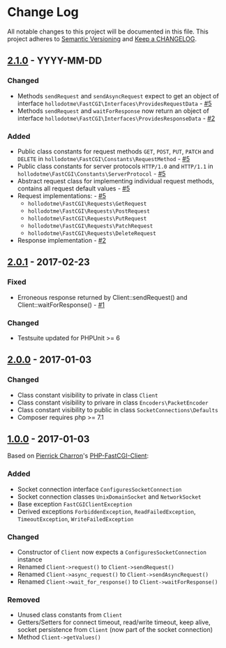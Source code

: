 # Change Log

All notable changes to this project will be documented in this file.
This project adheres to [Semantic Versioning](http://semver.org/) and [Keep a CHANGELOG](http://keepachangelog.com).

## [2.1.0] - YYYY-MM-DD

### Changed

* Methods `sendRequest` and `sendAsyncRequest` expect to get an object of interface `hollodotme\FastCGI\Interfaces\ProvidesRequestData` - [#5]
* Methods `sendRequest` and `waitForResponse` now return an object of interface `hollodotme\FastCGI\Interfaces\ProvidesResponseData` - [#2]

### Added

* Public class constants for request methods `GET`, `POST`, `PUT`, `PATCH` and `DELETE` in `hollodotme\FastCGI\Constants\RequestMethod` - [#5]
* Public class constants for server protocols `HTTP/1.0` and `HTTP/1.1` in `hollodotme\FastCGI\Constants\ServerProtocol` - [#5]
* Abstract request class for implementing individual request methods, contains all request default values - [#5]
* Request implementations: - [#5]
  * `hollodotme\FastCGI\Requests\GetRequest`
  * `hollodotme\FastCGI\Requests\PostRequest`
  * `hollodotme\FastCGI\Requests\PutRequest`
  * `hollodotme\FastCGI\Requests\PatchRequest`
  * `hollodotme\FastCGI\Requests\DeleteRequest`
* Response implementation - [#2]

## [2.0.1] - 2017-02-23
   
### Fixed
   
- Erroneous response returned by Client::sendRequest() and Client::waitForResponse() - [#1]
   
### Changed
   
- Testsuite updated for PHPUnit >= 6

## [2.0.0] - 2017-01-03

### Changed

 * Class constant visibility to private in class `Client`
 * Class constant visibility to privare in class `Encoders\PacketEncoder`
 * Class constant visibility to public in class `SocketConnections\Defaults`
 * Composer requires php >= 7.1
 

## [1.0.0] - 2017-01-03

Based on [Pierrick Charron](https://github.com/adoy)'s [PHP-FastCGI-Client](https://github.com/adoy/PHP-FastCGI-Client/):

### Added 

 * Socket connection interface `ConfiguresSocketConnection`
 * Socket connection classes `UnixDomainSocket` and `NetworkSocket`
 * Base exception `FastCGIClientException`
 * Derived exceptions `ForbiddenException`, `ReadFailedException`, `TimeoutException`, `WriteFailedException`
 
### Changed

 * Constructor of `Client` now expects a `ConfiguresSocketConnection` instance
 * Renamed `Client->request()` to `Client->sendRequest()`
 * Renamed `Client->async_request()` to `Client->sendAsyncRequest()`
 * Renamed `Client->wait_for_response()` to `Client->waitForResponse()`
 
### Removed

 * Unused class constants from `Client`
 * Getters/Setters for connect timeout, read/write timeout, keep alive, socket persistence from `Client` (now part of the socket connection)
 * Method `Client->getValues()`

[2.1.0]: https://github.com/hollodotme/fast-cgi-client/compare/v2.0.1...v2.1.0
[2.0.1]: https://github.com/hollodotme/fast-cgi-client/compare/v2.0.0...v2.0.1
[2.0.0]: https://github.com/hollodotme/fast-cgi-client/compare/v1.0.0...v2.0.0
[1.0.0]: https://github.com/hollodotme/fast-cgi-client/tree/v1.0.0

[#1]: https://github.com/hollodotme/fast-cgi-client/issues/1
[#2]: https://github.com/hollodotme/fast-cgi-client/issues/2
[#5]: https://github.com/hollodotme/fast-cgi-client/issues/5
